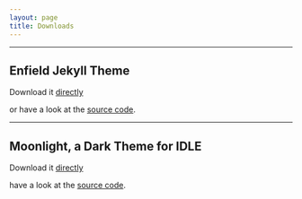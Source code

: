 ```yaml
---
layout: page
title: Downloads
---
```



* * *

## Enfield Jekyll Theme

Download it [directly](https://github.com/ma744/enfield-jekyll-theme/archive/master.zip)

or have a look at the [source code](https://github.com/ma744/enfield-jekyll-theme).

* * *

## Moonlight, a Dark Theme for IDLE

Download it [directly](https://github.com/ma744/Moonlight/archive/master.zip)

have a look at the [source code](https://github.com/ma744/Moonlight).